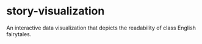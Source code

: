 # story-visualization
An interactive data visualization that depicts the readability of class English fairytales.
